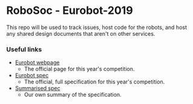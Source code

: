 
# RoboSoc - Eurobot-2019

This repo will be used to track issues, host code for the robots, and host any shared design documents that aren't on other services.

### Useful links

- [Eurobot webpage](http://www.eurobot.org/eurobot/eurobot-2019)
  - The official page for this year's competition.
- [Eurobot spec](http://www.eurobot.org/images/2019/Eurobot2019_Rules_Cup_OFFICIAL_EN.pdf)
  - The official, full specification for this year's competition.
- [Summarised spec](https://hackmd.io/2y2AnXZyQdaL18kg8T7bjg)
  - Our own summary of the specification.
